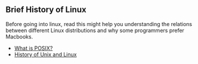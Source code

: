 ## Brief History of Linux
Before going into linux, read this might help you understanding the relations between different Linux distributions and why some programmers prefer Macbooks. 

* [What is POSIX?](https://stackoverflow.com/questions/1780599/what-is-the-meaning-of-posix)
* [History of Unix and Linux](https://www.oreilly.com/library/view/running-linux-third/156592469X/ch01s02.html)

